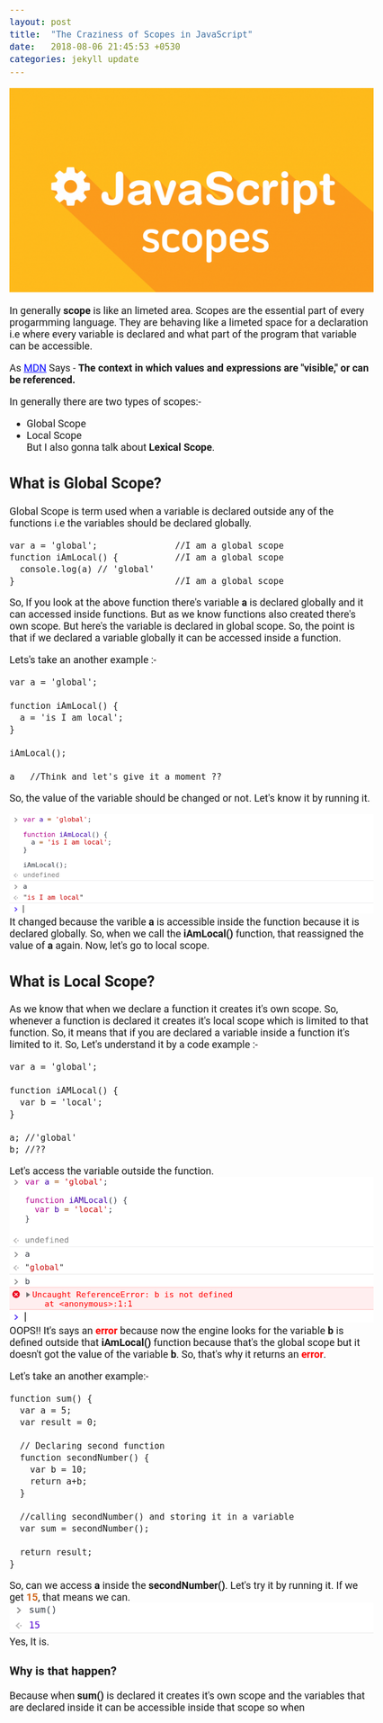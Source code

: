 ```yaml
---
layout: post
title:  "The Craziness of Scopes in JavaScript"
date:   2018-08-06 21:45:53 +0530
categories: jekyll update
---
```

<!-- External Font -->
<link href="https://fonts.googleapis.com/css?family=Roboto:300,400,500,700" rel="stylesheet">

<!-- style -->
<style>
  body {
    font-size : 18px;
    font-family: 'Roboto', sans-serif;
  }

  .error {
    color : red;
    font-weight : bold;
  }

  a {
    color : blue;
  }

  .value {
    color : chocolate;
    font-weight : bold;
  }
</style>

![](/assets/images/blog_2_images/javscript_scopes.png)

In generally __scope__ is like an limeted area. Scopes are the essential part of every progarmming language. They are behaving like a limeted space for a declaration i.e where every variable is declared and what part of the program that variable can be accessible.

As [MDN](https://developer.mozilla.org/en-US/docs/Glossary/Scope) Says - __The context in which values and expressions are "visible," or can be referenced.__

In generally there are two types of scopes:-
* Global Scope
* Local Scope <br>
But I also gonna talk about __Lexical Scope__.

## What is Global Scope?
Global Scope is term used when a variable is declared outside any of the functions i.e the variables should be declared globally. 

```
var a = 'global';               //I am a global scope
function iAmLocal() {           //I am a global scope
  console.log(a) // 'global'  
}                               //I am a global scope
```

So, If you look at the above function there's variable __a__ is declared globally and it can accessed inside functions. But as we know functions also created there's own scope. But here's the variable is declared in global scope.
So, the point is that if we declared a variable globally it can be accessed inside a function.

Lets's take an another example :-
```
var a = 'global'; 

function iAmLocal() {
  a = 'is I am local';
}

iAmLocal();

a   //Think and let's give it a moment ??
```
So, the value of the variable should be changed or not. Let's know it by running it.

![](/assets/images/blog_2_images/image_global.png) <br>
It changed because the varible __a__ is accessible inside the function because it is declared globally. So, when we call the __iAmLocal()__ function, that reassigned the value of __a__ again.
Now, let's go to local scope.

## What is Local Scope?
As we know that when we declare a function it creates it's own scope. So, whenever a function is declared it creates it's local scope which is limited to that function.
So, it means that if you are declared a variable inside a function it's limited to it.
So, Let's understand it by a code example :-
```
var a = 'global';

function iAMLocal() {
  var b = 'local';
}

a; //'global'
b; //??
```
Let's access the variable outside the function.
![](/assets/images/blog_2_images/image_local.png)
OOPS!! It's says an <span class="error">error</span> because now the engine looks for the variable __b__ is defined outside that __iAmLocal()__ function because that's the global scope but it doesn't got the value of the variable __b__. So, that's why it returns an <span class="error">error</span>.

Let's take an another example:-
```
function sum() {
  var a = 5;
  var result = 0;

  // Declaring second function
  function secondNumber() {
    var b = 10;
    return a+b;
  }

  //calling secondNumber() and storing it in a variable
  var sum = secondNumber();

  return result;
}
```
So, can we access __a__ inside the __secondNumber()__. Let's try it by running it. If we get <span class="value">15</span>, that means we can.
![](/assets/images/blog_2_images/image_local_2_short.png)
Yes, It is. <br>

### __Why is that happen?__
Because when __sum()__ is declared it creates it's own scope and the variables that are declared inside it can be accessible inside that scope so when 



<!-- You’ll find this post in your `_posts` directory. Go ahead and edit it and re-build the site to see your changes. You can rebuild the site in many different ways, but the most common way is to run `jekyll serve`, which launches a web server and auto-regenerates your site when a file is updated.

To add new posts, simply add a file in the `_posts` directory that follows the convention `YYYY-MM-DD-name-of-post.ext` and includes the necessary front matter. Take a look at the source for this post to get an idea about how it works.

Jekyll also offers powerful support for code snippets:

{% highlight ruby %}
def print_hi(name)
  puts "Hi, #{name}"
end
print_hi('Tom')
#=> prints 'Hi, Tom' to STDOUT.
{% endhighlight %}

Check out the [Jekyll docs][jekyll-docs] for more info on how to get the most out of Jekyll. File all bugs/feature requests at [Jekyll’s GitHub repo][jekyll-gh]. If you have questions, you can ask them on [Jekyll Talk][jekyll-talk].

[jekyll-docs]: https://jekyllrb.com/docs/home
[jekyll-gh]:   https://github.com/jekyll/jekyll
[jekyll-talk]: https://talk.jekyllrb.com/ -->
